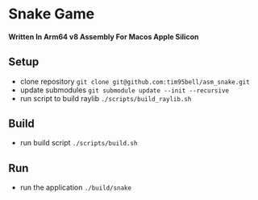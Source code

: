 
# Snake Game
#### Written In Arm64 v8 Assembly For Macos Apple Silicon

## Setup
- clone repository `git clone git@github.com:tim95bell/asm_snake.git`
- update submodules `git submodule update --init --recursive`
- run script to build raylib `./scripts/build_raylib.sh`

## Build
- run build script `./scripts/build.sh`

## Run
- run the application `./build/snake`
